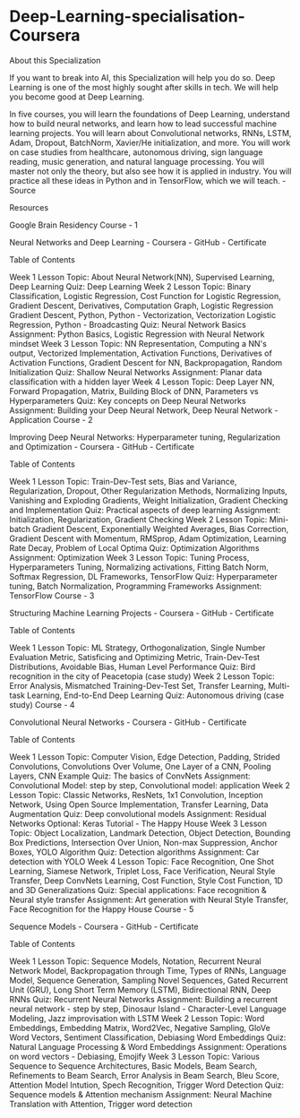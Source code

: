 # Deep-Learning-specialisation-Coursera
About this Specialization

If you want to break into AI, this Specialization will help you do so. Deep Learning is one of the most highly sought after skills in tech. We will help you become good at Deep Learning.

In five courses, you will learn the foundations of Deep Learning, understand how to build neural networks, and learn how to lead successful machine learning projects. You will learn about Convolutional networks, RNNs, LSTM, Adam, Dropout, BatchNorm, Xavier/He initialization, and more. You will work on case studies from healthcare, autonomous driving, sign language reading, music generation, and natural language processing. You will master not only the theory, but also see how it is applied in industry. You will practice all these ideas in Python and in TensorFlow, which we will teach. - Source

Resources

Google Brain Residency
Course - 1

Neural Networks and Deep Learning - Coursera - GitHub - Certificate

Table of Contents

Week 1
Lesson Topic: About Neural Network(NN), Supervised Learning, Deep Learning
Quiz: Deep Learning
Week 2
Lesson Topic: Binary Classification, Logistic Regression, Cost Function for Logistic Regression, Gradient Descent, Derivatives, Computation Graph, Logistic Regression Gradient Descent, Python, Python - Vectorization, Vectorization Logistic Regression, Python - Broadcasting
Quiz: Neural Network Basics
Assignment: Python Basics, Logistic Regression with Neural Network mindset
Week 3
Lesson Topic: NN Representation, Computing a NN's output, Vectorized Implementation, Activation Functions, Derivatives of Activation Functions, Gradient Descent for NN, Backpropagation, Random Initialization
Quiz: Shallow Neural Networks
Assignment: Planar data classification with a hidden layer
Week 4
Lesson Topic: Deep Layer NN, Forward Propagation, Matrix, Building Block of DNN, Parameters vs Hyperparameters
Quiz: Key concepts on Deep Neural Networks
Assignment: Building your Deep Neural Network, Deep Neural Network - Application
Course - 2

Improving Deep Neural Networks: Hyperparameter tuning, Regularization and Optimization - Coursera - GitHub - Certificate

Table of Contents

Week 1
Lesson Topic: Train-Dev-Test sets, Bias and Variance, Regularization, Dropout, Other Regularization Methods, Normalizing Inputs, Vanishing and Exploding Gradients, Weight Initialization, Gradient Checking and Implementation
Quiz: Practical aspects of deep learning
Assignment: Initialization, Regularization, Gradient Checking
Week 2
Lesson Topic: Mini-batch Gradient Descent, Exponentially Weighted Averages, Bias Correction, Gradient Descent with Momentum, RMSprop, Adam Optimization, Learning Rate Decay, Problem of Local Optima
Quiz: Optimization Algorithms
Assignment: Optimization
Week 3
Lesson Topic: Tuning Process, Hyperparameters Tuning, Normalizing activations, Fitting Batch Norm, Softmax Regression, DL Frameworks, TensorFlow
Quiz: Hyperparameter tuning, Batch Normalization, Programming Frameworks
Assignment: TensorFlow
Course - 3

Structuring Machine Learning Projects - Coursera - GitHub - Certificate

Table of Contents

Week 1
Lesson Topic: ML Strategy, Orthogonalization, Single Number Evaluation Metric, Satisficing and Optimizing Metric, Train-Dev-Test Distributions, Avoidable Bias, Human Level Performance
Quiz: Bird recognition in the city of Peacetopia (case study)
Week 2
Lesson Topic: Error Analysis, Mismatched Training-Dev-Test Set, Transfer Learning, Multi-task Learning, End-to-End Deep Learning
Quiz: Autonomous driving (case study)
Course - 4

Convolutional Neural Networks - Coursera - GitHub - Certificate

Table of Contents

Week 1
Lesson Topic: Computer Vision, Edge Detection, Padding, Strided Convolutions, Convolutions Over Volume, One Layer of a CNN, Pooling Layers, CNN Example
Quiz: The basics of ConvNets
Assignment: Convolutional Model: step by step, Convolutional model: application
Week 2
Lesson Topic: Classic Networks, ResNets, 1x1 Convolution, Inception Network, Using Open Source Implementation, Transfer Learning, Data Augmentation
Quiz: Deep convolutional models
Assignment: Residual Networks
Optional: Keras Tutorial - The Happy House
Week 3
Lesson Topic: Object Localization, Landmark Detection, Object Detection, Bounding Box Predictions, Intersection Over Union, Non-max Suppression, Anchor Boxes, YOLO Algorithm
Quiz: Detection algorithms
Assignment: Car detection with YOLO
Week 4
Lesson Topic: Face Recognition, One Shot Learning, Siamese Network, Triplet Loss, Face Verification, Neural Style Transfer, Deep ConvNets Learning, Cost Function, Style Cost Function, 1D and 3D Generalizations
Quiz: Special applications: Face recognition & Neural style transfer
Assignment: Art generation with Neural Style Transfer, Face Recognition for the Happy House
Course - 5

Sequence Models - Coursera - GitHub - Certificate

Table of Contents

Week 1
Lesson Topic: Sequence Models, Notation, Recurrent Neural Network Model, Backpropagation through Time, Types of RNNs, Language Model, Sequence Generation, Sampling Novel Sequences, Gated Recurrent Unit (GRU), Long Short Term Memory (LSTM), Bidirectional RNN, Deep RNNs
Quiz: Recurrent Neural Networks
Assignment: Building a recurrent neural network - step by step, Dinosaur Island - Character-Level Language Modeling, Jazz improvisation with LSTM
Week 2
Lesson Topic: Word Embeddings, Embedding Matrix, Word2Vec, Negative Sampling, GloVe Word Vectors, Sentiment Classification, Debiasing Word Embeddings
Quiz: Natural Language Processing & Word Embeddings
Assignment: Operations on word vectors - Debiasing, Emojify
Week 3
Lesson Topic: Various Sequence to Sequence Architectures, Basic Models, Beam Search, Refinements to Beam Search, Error Analysis in Beam Search, Bleu Score, Attention Model Intution, Spech Recognition, Trigger Word Detection
Quiz: Sequence models & Attention mechanism
Assignment: Neural Machine Translation with Attention, Trigger word detection
